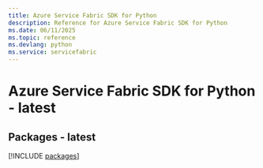 ```yaml
---
title: Azure Service Fabric SDK for Python
description: Reference for Azure Service Fabric SDK for Python
ms.date: 06/11/2025
ms.topic: reference
ms.devlang: python
ms.service: servicefabric
---
```

# Azure Service Fabric SDK for Python - latest
## Packages - latest
[!INCLUDE [packages](service-fabric-index.md)]